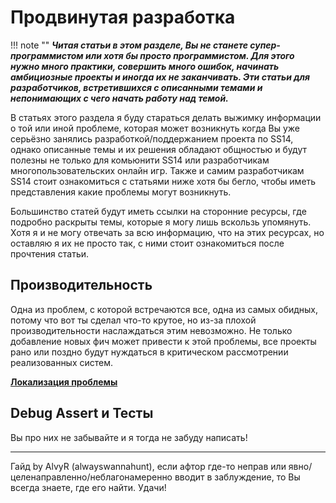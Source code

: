 # Продвинутая разработка

!!! note ""
	***Читая статьи в этом разделе, Вы не станете супер-программистом или хотя бы просто программистом. Для этого нужно много практики, совершить много ошибок, начинать амбициозные проекты и иногда их не заканчивать. Эти статьи для разработчиков, встретившихся с описанными темами и непонимающих с чего начать работу над темой.***

В статьях этого раздела я буду стараться делать выжимку информации о той или иной проблеме, которая может возникнуть когда Вы уже серьёзно занялись разработкой/поддержанием проекта по SS14, однако описанные темы и их решения обладают общностью и будут полезны не только для комьюнити SS14 или разработчикам многопользовательских онлайн игр. Также и самим разработчикам SS14 стоит ознакомиться с статьями ниже хотя бы бегло, чтобы иметь представления какие проблемы могут возникнуть.

Большинство статей будут иметь ссылки на сторонние ресурсы, где подробно раскрыты темы, которые я могу лишь вскользь упомянуть. Хотя я и не могу отвечать за всю информацию, что на этих ресурсах, но оставляю я их не просто так, с ними стоит ознакомиться после прочтения статьи. 

## Производительность 

Одна из проблем, с которой встречаются все, одна из самых обидных, потому что вот ты сделал что-то крутое, но из-за плохой производительности наслаждаться этим невозможно. Не только добавление новых фич может привести к этой проблемы, все проекты рано или поздно будут нуждаться в критическом рассмотрении реализованных систем. 

[**Локализация проблемы**](./performance-troubleshooting.md)

## Debug Assert и Тесты

Вы про них не забывайте и я тогда не забуду написать!

----
Гайд by AlvyR (alwayswannahunt), если афтор где-то неправ или явно/целенаправленно/неблагонамеренно вводит в заблуждение, то Вы всегда знаете, где его найти. Удачи!